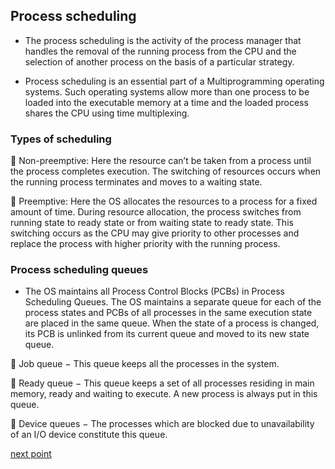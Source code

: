 ## Process scheduling
- The process scheduling is the activity of the process manager that handles the removal of the running process from the CPU and the selection of another process on the basis of a particular strategy.

- Process scheduling is an essential part of a Multiprogramming operating systems. Such operating systems allow more than one process to be loaded into the executable memory at a time and the loaded process shares the CPU using time multiplexing.


### Types of scheduling
 
 🛑 Non-preemptive: Here the resource can’t be taken from a process until the process completes execution. The switching of resources occurs when the running process terminates and moves to a waiting state.
 
 🛑 Preemptive: Here the OS allocates the resources to a process for a fixed amount of time. During resource allocation, the process switches from running state to ready state or from waiting state to ready state. This switching occurs as the CPU may give priority to other processes and replace the process with higher priority with the running process.


### Process scheduling queues

- The OS maintains all Process Control Blocks (PCBs) in Process Scheduling Queues. The OS maintains a separate queue for each of the process states and PCBs of all processes in the same execution state are placed in the same queue. When the state of a process is changed, its PCB is unlinked from its current queue and moved to its new state queue.



🛑 Job queue 
  − This queue keeps all the processes in the system.

🛑 Ready queue 
  − This queue keeps a set of all processes residing in main memory, ready and waiting to execute. A new process is always put in this queue.

🛑 Device queues
  − The processes which are blocked due to unavailability of an I/O device constitute this queue.



[next point](https://github.com/prashantjagtap2909/OS/blob/main/Topics/Operating%20System/09%20-%20Scheduling.md)
